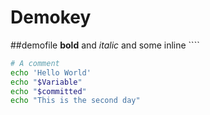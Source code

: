 # Demokey

##demofile
**bold** and *italic* and some inline ````
```bash
# A comment
echo 'Hello World'
echo "$Variable"
echo "$committed"
echo "This is the second day"
````
